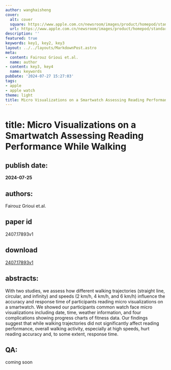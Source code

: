 ```yaml
---
author: wanghaisheng
cover:
  alt: cover
  square: https://www.apple.com.cn/newsroom/images/product/homepod/standard/Apple-HomePod-hero-230118_big.jpg.large_2x.jpg
  url: https://www.apple.com.cn/newsroom/images/product/homepod/standard/Apple-HomePod-hero-230118_big.jpg.large_2x.jpg
description: ''
featured: true
keywords: key1, key2, key3
layout: ../../layouts/MarkdownPost.astro
meta:
- content: Fairouz Grioui et.al.
  name: author
- content: key3, key4
  name: keywords
pubDate: '2024-07-27 15:27:03'
tags:
- apple
- apple watch
theme: light
title: Micro Visualizations on a Smartwatch Assessing Reading Performance While Walking
---
```


# title: Micro Visualizations on a Smartwatch Assessing Reading Performance While Walking 
## publish date: 
**2024-07-25** 
## authors: 
  Fairouz Grioui et.al. 
## paper id
2407.17893v1
## download
[2407.17893v1](http://arxiv.org/abs/2407.17893v1)
## abstracts:
With two studies, we assess how different walking trajectories (straight line, circular, and infinity) and speeds (2 km/h, 4 km/h, and 6 km/h) influence the accuracy and response time of participants reading micro visualizations on a smartwatch. We showed our participants common watch face micro visualizations including date, time, weather information, and four complications showing progress charts of fitness data. Our findings suggest that while walking trajectories did not significantly affect reading performance, overall walking activity, especially at high speeds, hurt reading accuracy and, to some extent, response time.
## QA:
coming soon
